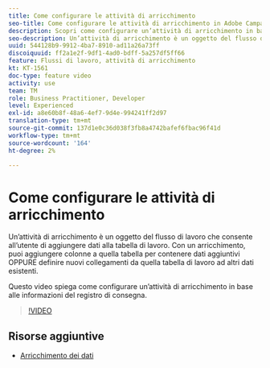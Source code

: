 ```yaml
---
title: Come configurare le attività di arricchimento
seo-title: Come configurare le attività di arricchimento in Adobe Campaign Classic
description: Scopri come configurare un’attività di arricchimento in base alle informazioni del registro di consegna.
seo-description: Un’attività di arricchimento è un oggetto del flusso di lavoro che consente all’utente di aggiungere dati alla tabella di lavoro. Con un arricchimento, puoi aggiungere colonne a quella tabella per contenere dati aggiuntivi OPPURE definire nuovi collegamenti da quella tabella di lavoro ad altri dati esistenti.   Questo video spiega come configurare un’attività di arricchimento in base alle informazioni del registro di consegna.
uuid: 544128b9-9912-4ba7-8910-ad11a26a73ff
discoiquuid: ff2a1e2f-9df1-4ad0-bdff-5a257df5ff66
feature: Flussi di lavoro, attività di arricchimento
kt: KT-1561
doc-type: feature video
activity: use
team: TM
role: Business Practitioner, Developer
level: Experienced
exl-id: a8e60b8f-48a6-4ef7-9d4e-994241ff2d97
translation-type: tm+mt
source-git-commit: 137d1e0c36d038f3fb8a4742bafef6fbac96f41d
workflow-type: tm+mt
source-wordcount: '164'
ht-degree: 2%

---
```


# Come configurare le attività di arricchimento

Un’attività di arricchimento è un oggetto del flusso di lavoro che consente all’utente di aggiungere dati alla tabella di lavoro. Con un arricchimento, puoi aggiungere colonne a quella tabella per contenere dati aggiuntivi OPPURE definire nuovi collegamenti da quella tabella di lavoro ad altri dati esistenti.

Questo video spiega come configurare un’attività di arricchimento in base alle informazioni del registro di consegna.

>[!VIDEO](https://video.tv.adobe.com/v/25193?quality=12)

## Risorse aggiuntive

- [Arricchimento dei dati](https://docs.adobe.com/content/help/en/campaign-classic/using/automating-with-workflows/use-cases/enriching-data.html)
